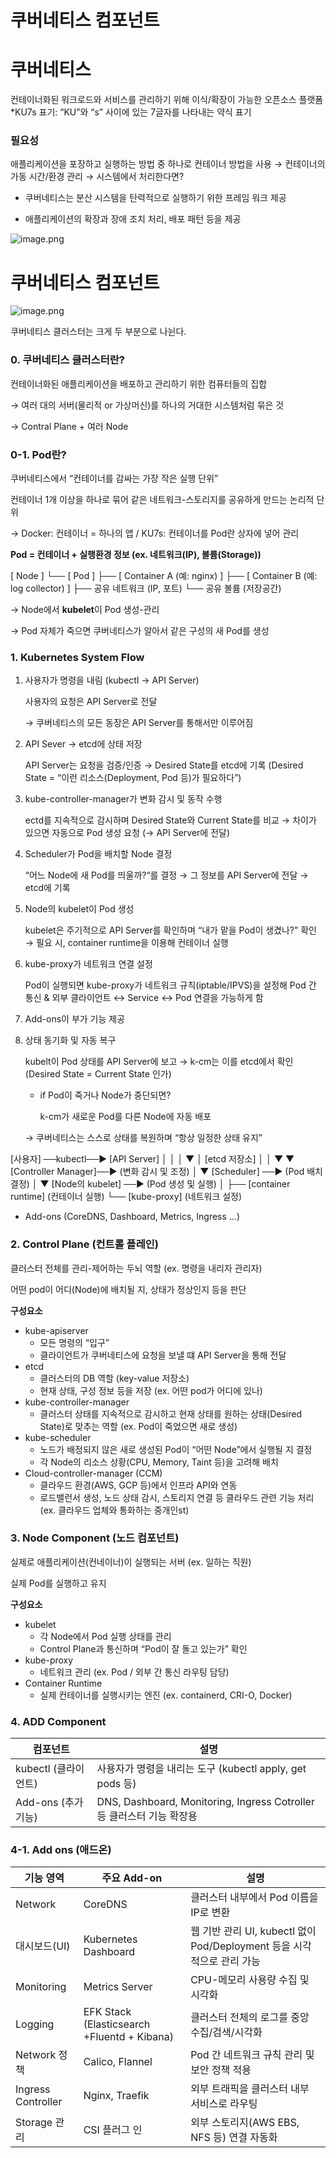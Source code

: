 # 쿠버네티스 컴포넌트

# 쿠버네티스

컨테이너화된 워크로드와 서비스를 관리하기 위해 이식/확장이 가능한 오픈소스 플랫폼
*KU7s 표기: “KU”와 “s” 사이에 있는 7글자를 나타내는 약식 표기

### 필요성

애플리케이션을 포장하고 실행하는 방법 중 하나로 컨테이너 방법을 사용
→ 컨테이너의 가동 시간/환경 관리 → 시스템에서 처리한다면?

- 쿠버네티스는 분산 시스템을 탄력적으로 실행하기 위한 프레임 워크 제공 

- 애플리케이션의 확장과 장애 조치 처리, 배포 패턴 등을 제공

![image.png](./img/image1_1.png)

# 쿠버네티스 컴포넌트

![image.png](./img/image1_2.png)

쿠버네티스 클러스터는 크게 두 부분으로 나뉜다.

### 0. 쿠버네티스 클러스터란?

컨테이너화된 애플리케이션을 배포하고 관리하기 위한 컴퓨터들의 집합

→ 여러 대의 서버(물리적 or 가상머신)를 하나의 거대한 시스템처럼 묶은 것

→ Contral Plane + 여러 Node

### 0-1. Pod란?

쿠버네티스에서 “컨테이너를 감싸는 가장 작은 실행 단위”

컨테이너 1개 이상을 하나로 묶어 같은 네트워크-스토리지를 공유하게 만드는 논리적 단위

→ Docker: 컨테이너 = 하나의 앱 / KU7s: 컨테이너를 Pod란 상자에 넣어 관리

**Pod = 컨테이너 + 실행환경 정보 (ex. 네트워크(IP), 볼륨(Storage))**

[ Node ]
└── [ Pod ]
├── [ Container A (예: nginx) ]
├── [ Container B (예: log collector) ]
├── 공유 네트워크 (IP, 포트)
└── 공유 볼륨 (저장공간)

→ Node에서 **kubelet**이 Pod 생성-관리

→ Pod 자체가 죽으면 쿠버네티스가 알아서 같은 구성의 새 Pod를 생성


### 1. Kubernetes System Flow

1. 사용자가 명령을 내림 (kubectl → API Server)
    
    사용자의 요청은 API Server로 전달 
    
    → 쿠버네티스의 모든 동장은 API Server를 통해서만 이루어짐
    
2. API Sever → etcd에 상태 저장
    
    API Server는 요청을 검증/인증 → Desired State를 etcd에 기록
    (Desired State = “이런 리소스(Deployment, Pod 등)가 필요하다”)
    
3. kube-controller-manager가 변화 감시 및 동작 수행
    
    ectd를 지속적으로 감시하며 Desired State와 Current State를 비교
    → 차이가 있으면 자동으로 Pod 생성 요청 (→ API Server에 전달)
    
4. Scheduler가 Pod을 배치할 Node 결정
    
    “어느 Node에 새 Pod를 띄울까?“를 결정 → 그 정보를 API Server에 전달 → etcd에 기록
    
5. Node의 kubelet이 Pod 생성
    
    kubelet은 주기적으로 API Server를 확인하며 “내가 맡을 Pod이 생겼나?” 확인 → 필요 시, container runtime을 이용해 컨테이너 실행
    
6. kube-proxy가 네트워크 연결 설정
    
    Pod이 실행되면 kube-proxy가 네트워크 규칙(iptable/IPVS)을 설정해 Pod 간 통신 & 외부 클라이언트 ↔ Service ↔ Pod 연결을 가능하게 함
    
7. Add-ons이 부가 기능 제공

8. 상태 동기화 및 자동 복구
    
    kubelt이 Pod 상태를 API Server에 보고 → k-cm는 이를 etcd에서 확인(Desired State = Current State 인가)
    
    - if Pod이 죽거나 Node가 중단되면?
        
        k-cm가 새로운 Pod를 다른 Node에 자동 배포
        
    
    → 쿠버네티스는 스스로 상태를 복원하며 “항상 일정한 상태 유지”
    

[사용자] ──kubectl──▶ [API Server]
│                │
│                ▼
│           [etcd 저장소]
│                │
▼                ▼
[Controller Manager]──▶ (변화 감시 및 조정)
│
▼
[Scheduler] ──▶ (Pod 배치 결정)
│
▼
[Node의 kubelet] ──▶ (Pod 생성 및 실행)
│
├── [container runtime] (컨테이너 실행)
└── [kube-proxy] (네트워크 설정)

+ Add-ons (CoreDNS, Dashboard, Metrics, Ingress …)


### 2. Control Plane (컨트롤 플레인)

클러스터 전체를 관리-제어하는 두뇌 역할 (ex. 명령을 내리자 관리자)

어떤 pod이 어디(Node)에 배치될 지, 상태가 정상인지 등을 판단

**구성요소** 

- kube-apiserver
    - 모든 명령의 “입구”
    - 클라이언트가 쿠버네티스에 요청을 보낼 떄 API Server을 통해 전달
- etcd
    - 클러스터의 DB 역할 (key-value 저장소)
    - 현재 상태, 구성 정보 등을 저장 (ex. 어떤 pod가 어디에 있나)
- kube-controller-manager
    - 클러스터 상태를 지속적으로 감시하고 현재 상태를 원하는 상태(Desired State)로 맞추는 역할 (ex. Pod이 죽었으면 새로 생성)
- kube-scheduler
    - 노드가 배정되지 않은 새로 생성된 Pod이 “어떤 Node”에서 실행될 지 결정
    - 각 Node의 리소스 상황(CPU, Memory, Taint 등)을 고려해 배치
- Cloud-controller-manager (CCM)
    - 클라우드 환경(AWS, GCP 등)에서 인프라 API와 연동
    - 로드밸런서 생성, 노드 상태 감시, 스토리지 연결 등 클라우드 관련 기능 처리 (ex. 클라우드 업체와 통화하는 중개인st)


### 3. Node Component (노드 컴포넌트)

실제로 애플리케이션(컨네이너)이 실행되는 서버 (ex. 일하는 직원)

실제 Pod를 실행하고 유지

**구성요소** 

- kubelet
    - 각 Node에서 Pod 실행 상태를 관리
    - Control Plane과 통신하며 “Pod이 잘 돌고 있는가” 확인
- kube-proxy
    - 네트워크 관리 (ex. Pod /  외부 간 통신 라우팅 담당)
- Container Runtime
    - 실제 컨테이너를 실행시키는 엔진 (ex. containerd, CRI-O, Docker)


### 4. ADD Component

| 컴포넌트 | 설명 |
| --- | --- |
| kubectl (클라이언트) | 사용자가 명령을 내리는 도구 (kubectl apply, get pods 등) |
| Add-ons (추가 기능) | DNS, Dashboard, Monitoring, Ingress Cotroller 등 클러스터 기능 확장용 |

### 4-1. Add ons (애드온)

| 기능 영역 | 주요 Add-on | 설명 |
| --- | --- | --- |
| Network | CoreDNS | 클러스터 내부에서 Pod 이름을 IP로 변환 |
| 대시보드(UI) | Kubernetes Dashboard | 웹 기반 관리 UI, kubectl 없이 Pod/Deployment 등을 시각적으로 관리 가능 |
| Monitoring | Metrics Server | CPU-메모리 사용량 수집 및 시각화 |
| Logging | EFK Stack (Elasticsearch +Fluentd + Kibana) | 클러스터 전체의 로그를 중앙 수집/검색/시각화 |
| Network 정책 | Calico, Flannel | Pod 간 네트워크 규칙 관리 및 보안 정책 적용 |
| Ingress Controller | Nginx, Traefik | 외부 트래픽을 클러스터 내부 서비스로 라우팅 |
| Storage 관리 | CSI 플러그 인 | 외부 스토리지(AWS EBS, NFS 등) 연결 자동화 |